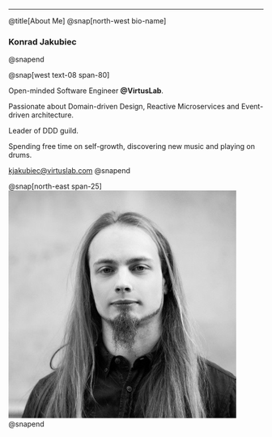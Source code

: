 ---
@title[About Me]
@snap[north-west bio-name] 
### Konrad Jakubiec
@snapend

@snap[west text-08 span-80] 


Open-minded Software Engineer **@VirtusLab**.<br/>


Passionate about Domain-driven Design, Reactive Microservices and Event-driven architecture.<br/>

Leader of DDD guild.

Spending free time on self-growth, discovering new music and playing on drums.

<kjakubiec@virtuslab.com>
@snapend


@snap[north-east span-25]
![](time-based-domain-events/.common-assets/img/me.png)
@snapend